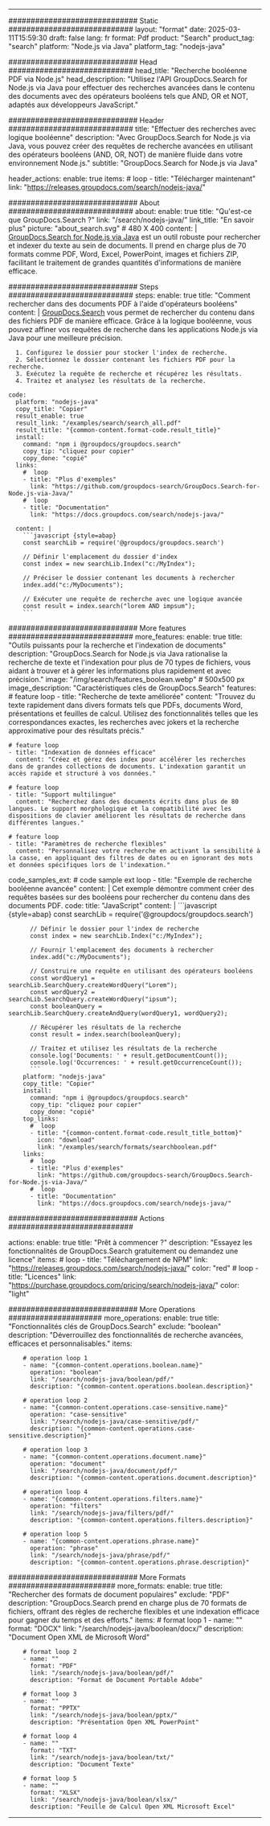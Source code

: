 
---
############################# Static ############################
layout: "format"
date:  2025-03-11T15:59:30
draft: false
lang: fr
format: Pdf
product: "Search"
product_tag: "search"
platform: "Node.js via Java"
platform_tag: "nodejs-java"

############################# Head ############################
head_title: "Recherche booléenne PDF via Node.js"
head_description: "Utilisez l'API GroupDocs.Search for Node.js via Java pour effectuer des recherches avancées dans le contenu des documents avec des opérateurs booléens tels que AND, OR et NOT, adaptés aux développeurs JavaScript."

############################# Header ############################
title: "Effectuer des recherches avec logique booléenne" 
description: "Avec GroupDocs.Search for Node.js via Java, vous pouvez créer des requêtes de recherche avancées en utilisant des opérateurs booléens (AND, OR, NOT) de manière fluide dans votre environnement Node.js."
subtitle: "GroupDocs.Search for Node.js via Java" 

header_actions:
  enable: true
  items:
    #  loop
    - title: "Télécharger maintenant"
      link: "https://releases.groupdocs.com/search/nodejs-java/"
      
############################# About ############################
about:
    enable: true
    title: "Qu'est-ce que GroupDocs.Search ?"
    link: "/search/nodejs-java/"
    link_title: "En savoir plus"
    picture: "about_search.svg" # 480 X 400
    content: |
       [GroupDocs.Search for Node.js via Java](/search/nodejs-java/) est un outil robuste pour rechercher et indexer du texte au sein de documents. Il prend en charge plus de 70 formats comme PDF, Word, Excel, PowerPoint, images et fichiers ZIP, facilitant le traitement de grandes quantités d'informations de manière efficace.

############################# Steps ############################
steps:
    enable: true
    title: "Comment rechercher dans des documents PDF à l'aide d'opérateurs booléens"
    content: |
      [GroupDocs.Search](/search/nodejs-java/) vous permet de rechercher du contenu dans des fichiers PDF de manière efficace. Grâce à la logique booléenne, vous pouvez affiner vos requêtes de recherche dans les applications Node.js via Java pour une meilleure précision.
      
      1. Configurez le dossier pour stocker l'index de recherche.
      2. Sélectionnez le dossier contenant les fichiers PDF pour la recherche.
      3. Exécutez la requête de recherche et récupérez les résultats.
      4. Traitez et analysez les résultats de la recherche.
   
    code:
      platform: "nodejs-java"
      copy_title: "Copier"
      result_enable: true
      result_link: "/examples/search/search_all.pdf"
      result_title: "{common-content.format-code.result_title}"
      install:
        command: "npm i @groupdocs/groupdocs.search"
        copy_tip: "cliquez pour copier"
        copy_done: "copié"
      links:
        #  loop
        - title: "Plus d'exemples"
          link: "https://github.com/groupdocs-search/GroupDocs.Search-for-Node.js-via-Java/"
        #  loop
        - title: "Documentation"
          link: "https://docs.groupdocs.com/search/nodejs-java/"
          
      content: |
        ```javascript {style=abap}
        const searchLib = require('@groupdocs/groupdocs.search')

        // Définir l'emplacement du dossier d'index
        const index = new searchLib.Index("c:/MyIndex");

        // Préciser le dossier contenant les documents à rechercher
        index.add("c:/MyDocuments");

        // Exécuter une requête de recherche avec une logique avancée
        const result = index.search("lorem AND impsum");
        ```            

############################# More features ############################
more_features:
  enable: true
  title: "Outils puissants pour la recherche et l'indexation de documents"
  description: "GroupDocs.Search for Node.js via Java rationalise la recherche de texte et l'indexation pour plus de 70 types de fichiers, vous aidant à trouver et à gérer les informations plus rapidement et avec précision."
  image: "/img/search/features_boolean.webp" # 500x500 px
  image_description: "Caractéristiques clés de GroupDocs.Search"
  features:
    # feature loop
    - title: "Recherche de texte améliorée"
      content: "Trouvez du texte rapidement dans divers formats tels que PDFs, documents Word, présentations et feuilles de calcul. Utilisez des fonctionnalités telles que les correspondances exactes, les recherches avec jokers et la recherche approximative pour des résultats précis."

    # feature loop
    - title: "Indexation de données efficace"
      content: "Créez et gérez des index pour accélérer les recherches dans de grandes collections de documents. L'indexation garantit un accès rapide et structuré à vos données."

    # feature loop
    - title: "Support multilingue"
      content: "Recherchez dans des documents écrits dans plus de 80 langues. Le support morphologique et la compatibilité avec les dispositions de clavier améliorent les résultats de recherche dans différentes langues."

    # feature loop
    - title: "Paramètres de recherche flexibles"
      content: "Personnalisez votre recherche en activant la sensibilité à la casse, en appliquant des filtres de dates ou en ignorant des mots et données spécifiques lors de l'indexation."
      
  code_samples_ext:
    # code sample ext loop
    - title: "Exemple de recherche booléenne avancée"
      content: |
        Cet exemple démontre comment créer des requêtes basées sur des booléens pour rechercher du contenu dans des documents PDF.
      code:
        title: "JavaScript"
        content: |
          ```javascript {style=abap}
          const searchLib = require('@groupdocs/groupdocs.search')
          
          // Définir le dossier pour l'index de recherche
          const index = new searchLib.Index("c:/MyIndex");
              
          // Fournir l'emplacement des documents à rechercher
          index.add("c:/MyDocuments");

          // Construire une requête en utilisant des opérateurs booléens
          const wordQuery1 = searchLib.SearchQuery.createWordQuery("Lorem");
          const wordQuery2 = searchLib.SearchQuery.createWordQuery("ipsum");
          const booleanQuery = searchLib.SearchQuery.createAndQuery(wordQuery1, wordQuery2);

          // Récupérer les résultats de la recherche
          const result = index.search(booleanQuery);
          
          // Traitez et utilisez les résultats de la recherche
          console.log('Documents: ' + result.getDocumentCount());
          console.log('Occurrences: ' + result.getOccurrenceCount());
          ```
        platform: "nodejs-java"
        copy_title: "Copier"
        install:
          command: "npm i @groupdocs/groupdocs.search"
          copy_tip: "cliquez pour copier"
          copy_done: "copié"
        top_links:
          #  loop
          - title: "{common-content.format-code.result_title_bottom}"
            icon: "download"
            link: "/examples/search/formats/searchboolean.pdf"
        links:
          #  loop
          - title: "Plus d'exemples"
            link: "https://github.com/groupdocs-search/GroupDocs.Search-for-Node.js-via-Java/"
          #  loop
          - title: "Documentation"
            link: "https://docs.groupdocs.com/search/nodejs-java/"
            

            


############################# Actions ############################

actions:
  enable: true
  title: "Prêt à commencer ?"
  description: "Essayez les fonctionnalités de GroupDocs.Search gratuitement ou demandez une licence"
  items:
    #  loop
    - title: "Téléchargement de NPM"
      link: "https://releases.groupdocs.com/search/nodejs-java/"
      color: "red"
        #  loop
    - title: "Licences"
      link: "https://purchase.groupdocs.com/pricing/search/nodejs-java/"
      color: "light"


############################# More Operations #####################
more_operations:
    enable: true
    title: "Fonctionnalités clés de GroupDocs.Search"
    exclude: "boolean"
    description: "Déverrouillez des fonctionnalités de recherche avancées, efficaces et personnalisables."
    items: 
          
        # operation loop 1
        - name: "{common-content.operations.boolean.name}"
          operation: "boolean"
          link: "/search/nodejs-java/boolean/pdf/"
          description: "{common-content.operations.boolean.description}"

        # operation loop 2
        - name: "{common-content.operations.case-sensitive.name}"
          operation: "case-sensitive"
          link: "/search/nodejs-java/case-sensitive/pdf/"
          description: "{common-content.operations.case-sensitive.description}"

        # operation loop 3
        - name: "{common-content.operations.document.name}"
          operation: "document"
          link: "/search/nodejs-java/document/pdf/"
          description: "{common-content.operations.document.description}"

        # operation loop 4
        - name: "{common-content.operations.filters.name}"
          operation: "filters"
          link: "/search/nodejs-java/filters/pdf/"
          description: "{common-content.operations.filters.description}"

        # operation loop 5
        - name: "{common-content.operations.phrase.name}"
          operation: "phrase"
          link: "/search/nodejs-java/phrase/pdf/"
          description: "{common-content.operations.phrase.description}"
          
        
          
############################# More Formats ########################
more_formats:
    enable: true
    title: "Rechercher des formats de document populaires"
    exclude: "PDF"
    description: "GroupDocs.Search prend en charge plus de 70 formats de fichiers, offrant des règles de recherche flexibles et une indexation efficace pour gagner du temps et des efforts."
    items: 
        # format loop 1
        - name: ""
          format: "DOCX"
          link: "/search/nodejs-java/boolean/docx/"
          description: "Document Open XML de Microsoft Word"
          
        # format loop 2
        - name: ""
          format: "PDF"
          link: "/search/nodejs-java/boolean/pdf/"
          description: "Format de Document Portable Adobe"
          
        # format loop 3
        - name: ""
          format: "PPTX"
          link: "/search/nodejs-java/boolean/pptx/"
          description: "Présentation Open XML PowerPoint"

        # format loop 4
        - name: ""
          format: "TXT"
          link: "/search/nodejs-java/boolean/txt/"
          description: "Document Texte"
          
        # format loop 5
        - name: ""
          format: "XLSX"
          link: "/search/nodejs-java/boolean/xlsx/"
          description: "Feuille de Calcul Open XML Microsoft Excel"
  

---